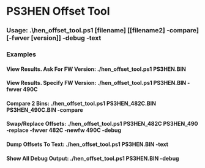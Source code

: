 # PS3HEN Offset Tool

### Usage: .\hen_offset_tool.ps1 [filename] [[filename2] -compare] [-fwver [version]] -debug -text
     
### Examples<br>
#### View Results. Ask For FW Version: ./hen_offset_tool.ps1 PS3HEN.BIN

#### View Results. Specify FW Version: ./hen_offset_tool.ps1 PS3HEN.BIN -fwver 490C

#### Compare 2 Bins: ./hen_offset_tool.ps1 PS3HEN_482C.BIN PS3HEN_490C.BIN -compare

#### Swap/Replace Offsets: ./hen_offset_tool.ps1 PS3HEN_482C PS3HEN_490 -replace -fwver 482C -newfw 490C -debug

#### Dump Offsets To Text: ./hen_offset_tool.ps1 PS3HEN.BIN -text

#### Show All Debug Output: ./hen_offset_tool.ps1 PS3HEN.BIN -debug